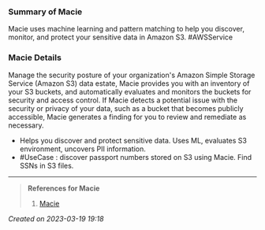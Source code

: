 ### Summary of Macie
Macie uses machine learning and pattern matching to help you discover, monitor, and protect your sensitive data in Amazon S3. #AWSService 
### Macie Details

Manage the security posture of your organization's Amazon Simple Storage Service (Amazon S3) data estate, Macie provides you with an inventory of your S3 buckets, and automatically evaluates and monitors the buckets for security and access control. If Macie detects a potential issue with the security or privacy of your data, such as a bucket that becomes publicly accessible, Macie generates a finding for you to review and remediate as necessary.


* Helps you discover and protect sensitive data. Uses ML, evaluates S3 environment, uncovers PII information.
* #UseCase : discover passport numbers stored on S3 using Macie. Find SSNs in S3 files.
---
> **References for Macie**
> 1. [Macie](https://aws.amazon.com/macie/)
> 
 
*Created on 2023-03-19 19:18*